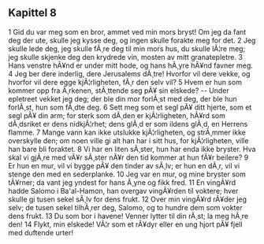 ## Kapittel 8

1 Gid du var meg som en bror, ammet ved min mors bryst! Om jeg da fant deg der ute, skulle jeg kysse deg, og ingen skulle forakte meg for det. 
2 Jeg skulle lede deg, jeg skulle fÃ¸re deg til min mors hus, du skulle lÃ¦re meg; jeg skulle skjenke deg den krydrede vin, mosten av mitt granatepletre. 
3 Hans venstre hÃ¥nd er under mitt hode, og hans hÃ¸yre hÃ¥nd favner meg. 
4 Jeg ber dere inderlig, dere Jerusalems dÃ¸tre! Hvorfor vil dere vekke, og hvorfor vil dere egge kjÃ¦rligheten, fÃ¸r den selv vil? 
5 Hvem er hun som kommer opp fra Ã¸rkenen, stÃ¸ttende seg pÃ¥ sin elskede? -- Under epletreet vekket jeg deg; der ble din mor forlÃ¸st med deg, der ble hun forlÃ¸st, hun som fÃ¸dte deg. 
6 Sett meg som et segl pÃ¥ ditt hjerte, som et segl pÃ¥ din arm; for sterk som dÃ¸den er kjÃ¦rligheten, hÃ¥rd som dÃ¸dsriket er dens nidkjÃ¦rhet; dens glÃ¸d er som ildens glÃ¸d, en Herrens flamme. 
7 Mange vann kan ikke utslukke kjÃ¦rligheten, og strÃ¸mmer ikke overskylle den; om noen ville gi alt han har i sitt hus, for kjÃ¦rligheten, ville han bare bli foraktet. 
8 Vi har en liten sÃ¸ster, hun har enda ikke bryster. Hva skal vi gjÃ¸re med vÃ¥r sÃ¸ster nÃ¥r den tid kommer at hun fÃ¥r beilere? 
9 Er hun en mur, vil vi bygge pÃ¥ den tinder av sÃ¸lv; er hun en dÃ¸r, vil vi stenge den med en sederplanke. 
10 Jeg var en mur, og mine bryster som tÃ¥rner; da vant jeg yndest for hans Ã¸yne og fikk fred. 
11 En vingÃ¥rd hadde Salomo i Ba'al-Hamon, han overgav vingÃ¥rden til voktere; hver skulle gi tusen sekel sÃ¸lv for dens frukt. 
12 Over min vingÃ¥rd rÃ¥der jeg selv; de tusen sekel tilhÃ¸rer deg, Salomo, og to hundre dem som vokter dens frukt. 
13 Du som bor i havene! Venner lytter til din rÃ¸st; la meg hÃ¸re den! 
14 Flykt, min elskede! VÃ¦r som et rÃ¥dyr eller en ung hjort pÃ¥ fjell med duftende urter!
